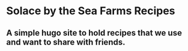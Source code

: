 # Solace by the Sea Farms Recipes

## A simple hugo site to hold recipes that we use and want to share with friends.
